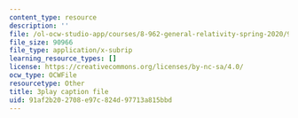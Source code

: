 ```yaml
---
content_type: resource
description: ''
file: /ol-ocw-studio-app/courses/8-962-general-relativity-spring-2020/91af2b202708e97c824d97713a815bbd_4QPKWFme0k4.srt
file_size: 90966
file_type: application/x-subrip
learning_resource_types: []
license: https://creativecommons.org/licenses/by-nc-sa/4.0/
ocw_type: OCWFile
resourcetype: Other
title: 3play caption file
uid: 91af2b20-2708-e97c-824d-97713a815bbd
---
```

